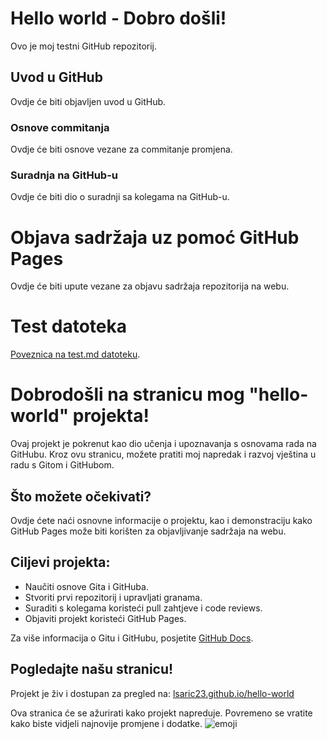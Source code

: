 # Hello world - Dobro došli!
Ovo je moj testni GitHub repozitorij.

## Uvod u GitHub

Ovdje će biti objavljen uvod u GitHub.

### Osnove commitanja

Ovdje će biti osnove vezane za commitanje promjena.

### Suradnja na GitHub-u
Ovdje će biti dio o suradnji sa kolegama na GitHub-u.

# Objava sadržaja uz pomoć GitHub Pages

Ovdje će biti upute vezane za objavu sadržaja repozitorija na webu.

# Test datoteka

[Poveznica na test.md datoteku](test.md).

# Dobrodošli na stranicu mog "hello-world" projekta!
Ovaj projekt je pokrenut kao dio učenja i upoznavanja s osnovama rada na GitHubu. Kroz ovu stranicu, možete pratiti moj napredak i razvoj vještina u radu s Gitom i GitHubom.

## Što možete očekivati?
Ovdje ćete naći osnovne informacije o projektu, kao i demonstraciju kako GitHub Pages može biti korišten za objavljivanje sadržaja na webu.

## Ciljevi projekta:
- Naučiti osnove Gita i GitHuba.
- Stvoriti prvi repozitorij i upravljati granama.
- Suraditi s kolegama koristeći pull zahtjeve i code reviews.
- Objaviti projekt koristeći GitHub Pages.
  
Za više informacija o Gitu i GitHubu, posjetite [GitHub Docs](https://docs.github.com/).

## Pogledajte našu stranicu!
Projekt je živ i dostupan za pregled na: [lsaric23.github.io/hello-world](https://lsaric23.github.io/hello-world/)

Ova stranica će se ažurirati kako projekt napreduje. Povremeno se vratite kako biste vidjeli najnovije promjene i dodatke.
![emoji](https://i.pinimg.com/736x/5e/78/62/5e7862f0699604d93aa50409cc6b16ce.jpg)
